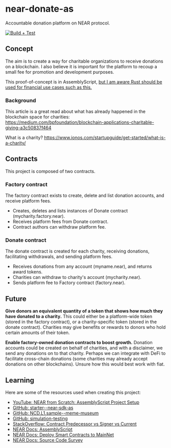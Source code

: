 # near-donate-as
Accountable donation platform on NEAR protocol.

[![Build + Test](https://github.com/zliebersbach/near-donate-as/actions/workflows/build-test.yml/badge.svg)](https://github.com/zliebersbach/near-donate-as/actions/workflows/build-test.yml)

## Concept

The aim is to create a way for charitable organizations to receive donations on a blockchain. I also believe it is important for the platform to recoup a small fee for promotion and development purposes.

This proof-of-concept is in AssemblyScript, [but I am aware Rust should be used for financial use cases such as this.](https://docs.near.org/docs/develop/contracts/as/intro)

### Background

This article is a great read about what has already happened in the blockchain space for charities: https://medium.com/bpfoundation/blockchain-applications-charitable-giving-a3c50837f464

What is a charity? https://www.ionos.com/startupguide/get-started/what-is-a-charity/

## Contracts

This project is composed of two contracts.

### Factory contract

The factory contract exists to create, delete and list donation accounts, and receive platform fees.

- Creates, deletes and lists instances of Donate contract (mycharity.factory.near).
- Receives platform fees from Donate contract.
- Contract authors can withdraw platform fee.

### Donate contract

The donate contract is created for each charity, receiving donations, facilitating withdrawals, and sending platform fees.

- Receives donations from any account (myname.near), and returns award tokens.
- Charities can withdraw to charity's account (mycharity.near).
- Sends platform fee to Factory contract (factory.near).

## Future

**Give donors an equivalent quantity of a token that shows how much they have donated to a charity.** This could either be a platform-wide token (stored in the factory contract), or a charity-specific token (stored in the donate contract). Charities may give benefits or rewards to donors who hold certain amounts of their token.

**Enable factory-owned donation contracts to boost growth.** 
Donation accounts could be created on behalf of charities, and with a disclaimer, we send any donations on to that charity. Perhaps we can integrate with DeFi to facilitate cross-chain donations (some charities may already accept donations on other blockchains). Unsure how this would best work with fiat.

## Learning

Here are some of the resources used when creating this project:

- [YouTube: NEAR from Scratch: AssemblyScript Project Setup](https://www.youtube.com/watch?v=QP7aveSqRPo)
- [GitHub: starter--near-sdk-as](https://github.com/Learn-NEAR/starter--near-sdk-as)
- [GitHub: NCD.L1.sample--meme-museum](https://github.com/Learn-NEAR/NCD.L1.sample--meme-museum)
- [GitHub: simulation-testing](https://github.com/near-examples/simulation-testing)
- [StackOverflow: Contract Predecessor vs Signer vs Current](https://stackoverflow.com/questions/67297064/contract-predecessor-vs-signer-vs-current/67300205#67300205)
- [NEAR Docs: AssemblyScript](https://docs.near.org/docs/develop/contracts/as/intro)
- [NEAR Docs: Deploy Smart Contracts to MainNet](https://docs.near.org/docs/tutorials/contracts/general/deploy-to-mainnet)
- [NEAR Docs: Source Code Survey](https://docs.near.org/docs/roles/integrator/errors/error-implementation#actionerrorkind)
